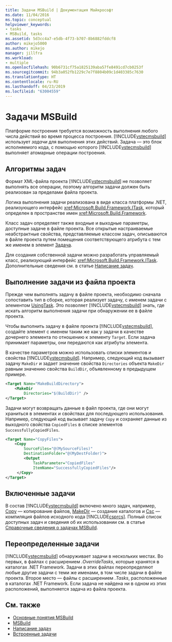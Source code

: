 ```yaml
---
title: Задачи MSBuild | Документация Майкрософт
ms.date: 11/04/2016
ms.topic: conceptual
helpviewer_keywords:
- tasks
- MSBuild, tasks
ms.assetid: 5d3cc4a7-e5db-4f73-b707-8b6882fddcf8
author: mikejo5000
ms.author: mikejo
manager: jillfra
ms.workload:
- multiple
ms.openlocfilehash: 90b6731cf75a1825139aba57fe8491cd7cb0253f
ms.sourcegitcommit: 94b3a052fb1229c7e7f8804b09c1d403385c7630
ms.translationtype: HT
ms.contentlocale: ru-RU
ms.lasthandoff: 04/23/2019
ms.locfileid: "63004559"
---
```

# <a name="msbuild-tasks"></a>Задачи MSBuild
Платформе построения требуется возможность выполнения любого числа действий во время процесса построения. [!INCLUDE[vstecmsbuild](../extensibility/internals/includes/vstecmsbuild_md.md)] использует *задачи* для выполнения этих действий. Задача — это блок исполняемого кода, с помощью которого [!INCLUDE[vstecmsbuild](../extensibility/internals/includes/vstecmsbuild_md.md)] выполняет атомарные операции построения.

## <a name="task-logic"></a>Алгоритмы задач
 Формат XML-файла проекта [!INCLUDE[vstecmsbuild](../extensibility/internals/includes/vstecmsbuild_md.md)] не позволяет выполнять все операции, поэтому алгоритм задачи должен быть реализован за пределами файла проекта.

 Логика выполнения задачи реализована в виде класса платформы .NET, реализующего интерфейс <xref:Microsoft.Build.Framework.ITask>, который определен в пространстве имен <xref:Microsoft.Build.Framework>.

 Класс задач определяет также входные и выходные параметры, доступные задаче в файле проекта. Все открытые настраиваемые неабстрактные свойства, представляемые классом задач, описываются в файле проекта путем помещения соответствующего атрибута с тем же именем в элемент [Задача](../msbuild/task-element-msbuild.md).

 Для создания собственной задачи можно разработать управляемый класс, реализующий интерфейс <xref:Microsoft.Build.Framework.ITask>. Дополнительные сведения см. в статье [Написание задач](../msbuild/task-writing.md).

## <a name="execute-a-task-from-a-project-file"></a>Выполнение задачи из файла проекта
 Прежде чем выполнять задачу в файле проекта, необходимо сначала сопоставить тип в сборке, которая реализует задачу, с именем задачи с элементом [UsingTask](../msbuild/usingtask-element-msbuild.md). Это позволяет [!INCLUDE[vstecmsbuild](../extensibility/internals/includes/vstecmsbuild_md.md)] знать, где искать алгоритм выполнения задачи при обнаружении ее в файле проекта.

 Чтобы выполнить задачу в файле проекта [!INCLUDE[vstecmsbuild](../extensibility/internals/includes/vstecmsbuild_md.md)], создайте элемент с именем таким же как у задачи в качестве дочернего элемента по отношению к элементу `Target`. Если задача принимает параметры, они передаются как атрибуты элемента.

 В качестве параметров можно использовать списки элементов и свойства [!INCLUDE[vstecmsbuild](../extensibility/internals/includes/vstecmsbuild_md.md)]. Например, следующий код вызывает задачу `MakeDir` и задает значение свойства `Directories` объекта `MakeDir` равным значению свойства `BuildDir`, объявленному в предыдущем примере.

```xml
<Target Name="MakeBuildDirectory">
    <MakeDir
        Directories="$(BuildDir)" />
</Target>
```

 Задачи могут возвращать данные в файл проекта, где они могут храниться в элементах и свойствах для последующего использования. Например, следующий код вызывает задачу `Copy` и сохраняет данные из выходного свойства `CopiedFiles` в списке элементов `SuccessfullyCopiedFiles`.

```xml
<Target Name="CopyFiles">
    <Copy
        SourceFiles="@(MySourceFiles)"
        DestinationFolder="@(MyDestFolder)">
        <Output
            TaskParameter="CopiedFiles"
            ItemName="SuccessfullyCopiedFiles"/>
     </Copy>
</Target>
```

## <a name="included-tasks"></a>Включенные задачи
 В состав [!INCLUDE[vstecmsbuild](../extensibility/internals/includes/vstecmsbuild_md.md)] включено много задач, например, [Copy](../msbuild/copy-task.md) — копирование файлов, [MakeDir](../msbuild/makedir-task.md) — создание каталогов и [Csc](../msbuild/csc-task.md) — компиляция файлов исходного кода [!INCLUDE[csprcs](../data-tools/includes/csprcs_md.md)]. Полный список доступных задач и сведения об их использовании см. в статье [Справочные сведения о задачах MSBuild](../msbuild/msbuild-task-reference.md).

## <a name="overridden-tasks"></a>Переопределенные задачи
 [!INCLUDE[vstecmsbuild](../extensibility/internals/includes/vstecmsbuild_md.md)] обнаруживает задачи в нескольких местах. Во первых, в файлах с расширением *.OverrideTasks*, которые хранятся в каталогах .NET Framework. Задачи в этих файлах переопределяют любые другие задачи с теми же именами, в том числе задачи в файле проекта. Второе место — файлы с расширением *.Tasks*, расположенные в каталогах .NET Framework. Если задача не найдена ни в одном из этих расположений, выполняется задача из файла проекта.

## <a name="see-also"></a>См. также
- [Основные понятия MSBuild](../msbuild/msbuild-concepts.md)
- [MSBuild](../msbuild/msbuild.md)
- [Написание задач](../msbuild/task-writing.md)
- [Встроенные задачи](../msbuild/msbuild-inline-tasks.md)
